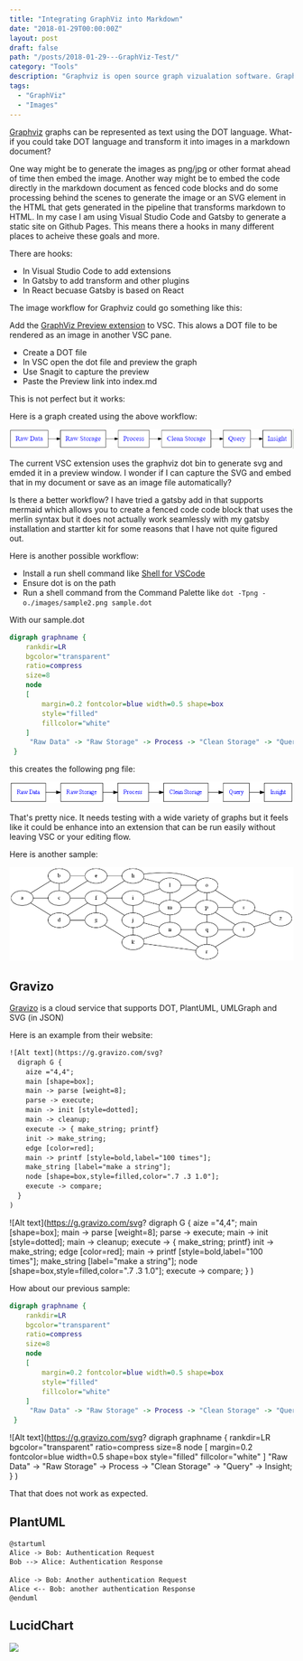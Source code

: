 ```yaml
---
title: "Integrating GraphViz into Markdown"
date: "2018-01-29T00:00:00Z"
layout: post
draft: false
path: "/posts/2018-01-29---GraphViz-Test/"
category: "Tools"
description: "Graphviz is open source graph vizualation software. Graph model can be use to represent anything from simple flowcharts, to ERDs. I want to see if I can incorporate graphs into my blog content"
tags:
  - "GraphViz"
  - "Images"
---
```


[Graphviz](https://www.graphviz.org) graphs can be represented as text using the DOT language. What-if you could take DOT language and transform it into images in a markdown document?

One way might be to generate the images as png/jpg or other format ahead of time then embed the image. Another way might be to embed the code directly in the markdown document as fenced code blocks and do some processing behind the scenes to generate the image or an SVG element in the HTML that gets generated in the pipeline that transforms markdown to HTML. In my case I am using Visual Studio Code and Gatsby to generate a static site on Github Pages. This means there a hooks in many different places to acheive these goals and more. 

There are hooks:

* In Visual Studio Code to add extensions
* In Gatsby to add transform and other plugins
* In React becuase Gatsby is based on React

The image workflow for Graphviz could go something like this:

Add the [GraphViz Preview extension](https://github.com/EFanZh/Graphviz-Preview) to VSC. This alows a DOT file to be rendered as an image in another VSC pane.

* Create a DOT file
* In VSC open the dot file and preview the graph
* Use Snagit to capture the preview
* Paste the Preview link into index.md

This is not perfect but it works:

Here is a graph created using the above workflow:

![](images/graphviz-previerw-capture.png)

The current VSC extension uses the graphviz dot bin to generate svg and emded it in a preview window. I wonder if I can capture the SVG and embed that in my document or save as an image file automatically?

Is there a better workflow? I have tried a gatsby add in that supports mermaid which allows you to create a fenced code code block that uses the merlin syntax but it does not actually work seamlessly with my gatsby installation and startter kit for some reasons that I have not quite figured out.

Here is another possible workflow:

* Install a run shell command like [Shell for VSCode](https://github.com/bbenoist/vscode-shell.git)
* Ensure dot is on the path
* Run a shell command from the Command Palette like ```dot -Tpng -o./images/sample2.png sample.dot```

With our sample.dot 

``` dot
digraph graphname {
    rankdir=LR
    bgcolor="transparent"
    ratio=compress
    size=8
    node 
    [
        margin=0.2 fontcolor=blue width=0.5 shape=box
        style="filled"
        fillcolor="white"
    ]
     "Raw Data" -> "Raw Storage" -> Process -> "Clean Storage" -> "Query" -> Insight;
 }
```

this creates the following png file:

![](images/sample2.png)

That's pretty nice. It needs testing with a wide variety of graphs but it feels like it could be enhance into an extension that can be run easily without leaving VSC or your editing flow.

Here is another sample:

![](images/large-graph.png)

## Gravizo

[Gravizo](https://gravizo.com) is a cloud service that supports DOT, PlantUML, UMLGraph and SVG (in JSON)

Here is an example from their website:

``` html
![Alt text](https://g.gravizo.com/svg?
  digraph G {
    aize ="4,4";
    main [shape=box];
    main -> parse [weight=8];
    parse -> execute;
    main -> init [style=dotted];
    main -> cleanup;
    execute -> { make_string; printf}
    init -> make_string;
    edge [color=red];
    main -> printf [style=bold,label="100 times"];
    make_string [label="make a string"];
    node [shape=box,style=filled,color=".7 .3 1.0"];
    execute -> compare;
  }
)
```

![Alt text](https://g.gravizo.com/svg?
  digraph G {
    aize ="4,4";
    main [shape=box];
    main -> parse [weight=8];
    parse -> execute;
    main -> init [style=dotted];
    main -> cleanup;
    execute -> { make_string; printf}
    init -> make_string;
    edge [color=red];
    main -> printf [style=bold,label="100 times"];
    make_string [label="make a string"];
    node [shape=box,style=filled,color=".7 .3 1.0"];
    execute -> compare;
  }
)

How about our previous sample:

``` dot
digraph graphname {
    rankdir=LR
    bgcolor="transparent"
    ratio=compress
    size=8
    node 
    [
        margin=0.2 fontcolor=blue width=0.5 shape=box
        style="filled"
        fillcolor="white"
    ]
     "Raw Data" -> "Raw Storage" -> Process -> "Clean Storage" -> "Query" -> Insight;
 }
```

![Alt text](https://g.gravizo.com/svg?
digraph graphname {
    rankdir=LR
    bgcolor="transparent"
    ratio=compress
    size=8
    node 
    [
        margin=0.2 fontcolor=blue width=0.5 shape=box
        style="filled"
        fillcolor="white"
    ]
     "Raw Data" -> "Raw Storage" -> Process -> "Clean Storage" -> "Query" -> Insight;
 }
 )

 That that does not work as expected.

 ## PlantUML

```plantuml
@startuml
Alice -> Bob: Authentication Request
Bob --> Alice: Authentication Response

Alice -> Bob: Another authentication Request
Alice <-- Bob: another authentication Response
@enduml
```

## LucidChart

![](https://www.lucidchart.com/publicSegments/view/1af13062-7f4b-49a9-860e-180d5cdb46da/image.png)

